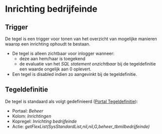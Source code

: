 # Inrichting bedrijfeinde

## Trigger

De tegel is een trigger voor tonen van het overzicht van mogelijke manieren waarop een inrichting ophoudt te bestaan.

* De tegel is alleen zichtbaar voor inlogger wanneer:
  * deze aan hem/haar is toegekend
  * de evaluatie van het *SQL statement onzichtbaar* bij de tegeldefinitie een waarde ongelijk aan 0 oplevert.
* Een tegel is disabled indien zo aangevinkt bij de tegeldefinitie.

## Tegeldefinitie

De tegel is standaard als volgt gedefinieerd ([Portal Tegeldefinitie](/docs/instellen_inrichten/portaldefinitie/portal_tegel.md)):

* Portaal: *Beheer*
* Kolom: *Inrichtingen*
* Kopregel: *Inrichting bedrijfeinde*
* Actie: *getFlexList(SysStandardList,nil,nil,G,beheer_tbmilbedrijfeinde)*
